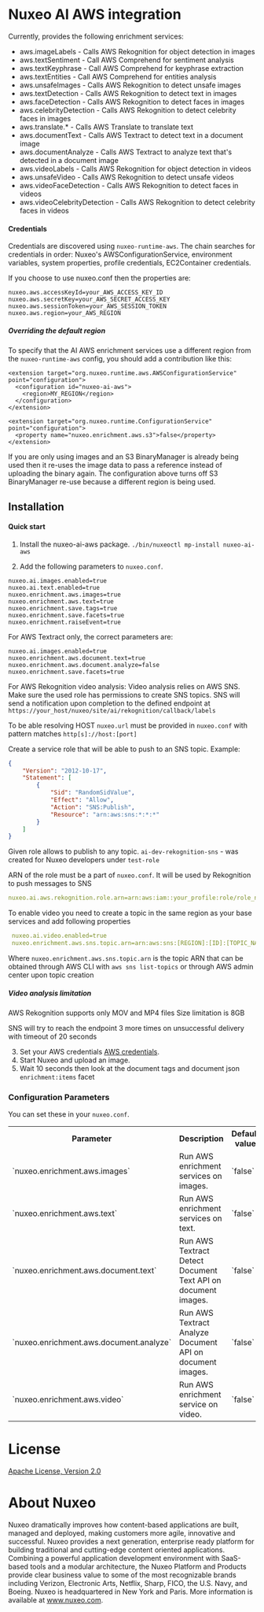 # Nuxeo AI AWS integration

Currently, provides the following enrichment services:
  * aws.imageLabels - Calls AWS Rekognition for object detection in images
  * aws.textSentiment - Call AWS Comprehend for sentiment analysis
  * aws.textKeyphrase - Call AWS Comprehend for keyphrase extraction
  * aws.textEntities - Call AWS Comprehend for entities analysis
  * aws.unsafeImages - Calls AWS Rekognition to detect unsafe images
  * aws.textDetection - Calls AWS Rekognition to detect text in images
  * aws.faceDetection - Calls AWS Rekognition to detect faces in images
  * aws.celebrityDetection - Calls AWS Rekognition to detect celebrity faces in images
  * aws.translate.* - Calls AWS Translate to translate text
  * aws.documentText - Calls AWS Textract to detect text in a document image
  * aws.documentAnalyze - Calls AWS Textract to analyze text that's detected in a document image
  * aws.videoLabels - Calls AWS Rekognition for object detection in videos
  * aws.unsafeVideo - Calls AWS Rekognition to detect unsafe videos
  * aws.videoFaceDetection - Calls AWS Rekognition to detect faces in videos
  * aws.videoCelebrityDetection - Calls AWS Rekognition to detect celebrity faces in videos
  
#### Credentials
Credentials are discovered using `nuxeo-runtime-aws`.
The chain searches for credentials in order: Nuxeo's AWSConfigurationService, environment variables, system properties, profile credentials, EC2Container credentials.

If you choose to use nuxeo.conf then the properties are:
```
nuxeo.aws.accessKeyId=your_AWS_ACCESS_KEY_ID
nuxeo.aws.secretKey=your_AWS_SECRET_ACCESS_KEY
nuxeo.aws.sessionToken=your_AWS_SESSION_TOKEN
nuxeo.aws.region=your_AWS_REGION
```

##### Overriding the default region
To specify that the AI AWS enrichment services use a different region from the `nuxeo-runtime-aws` config, you should add a contribution like this:
```
<extension target="org.nuxeo.runtime.aws.AWSConfigurationService" point="configuration">
  <configuration id="nuxeo-ai-aws">
    <region>MY_REGION</region>
  </configuration>
</extension>
  
<extension target="org.nuxeo.runtime.ConfigurationService" point="configuration">
  <property name="nuxeo.enrichment.aws.s3">false</property>
</extension>
```

If you are only using images and an S3 BinaryManager is already being used then it re-uses the image data to pass a reference instead of uploading the binary again.
The configuration above turns off S3 BinaryManager re-use because a different region is being used.

## Installation
#### Quick start
1. Install the nuxeo-ai-aws package. `./bin/nuxeoctl mp-install nuxeo-ai-aws`

2. Add the following parameters to `nuxeo.conf`.
```
nuxeo.ai.images.enabled=true
nuxeo.ai.text.enabled=true
nuxeo.enrichment.aws.images=true
nuxeo.enrichment.aws.text=true
nuxeo.enrichment.save.tags=true
nuxeo.enrichment.save.facets=true
nuxeo.enrichment.raiseEvent=true
```

For AWS Textract only, the correct parameters are:
```
nuxeo.ai.images.enabled=true
nuxeo.enrichment.aws.document.text=true
nuxeo.enrichment.aws.document.analyze=false
nuxeo.enrichment.save.facets=true
```

For AWS Rekognition video analysis:
Video analysis relies on AWS SNS. Make sure the used role has permissions to create SNS topics.
SNS will send a notification upon completion to the defined endpoint at
 `https://your_host/nuxeo/site/ai/rekognition/callback/labels`

To be able resolving HOST `nuxeo.url` must be provided in `nuxeo.conf` with pattern matches `http[s]://host:[port]`

Create a service role that will be able to push to an SNS topic.
Example:
```json
{
    "Version": "2012-10-17",
    "Statement": [
        {
            "Sid": "RandomSidValue",
            "Effect": "Allow",
            "Action": "SNS:Publish",
            "Resource": "arn:aws:sns:*:*:*"
        }
    ]
}
```

Given role allows to publish to any topic.
`ai-dev-rekognition-sns` - was created for Nuxeo developers under `test-role` 

ARN of the role must be a part of `nuxeo.conf`. It will be used by Rekognition to push messages to SNS
```yaml
nuxeo.ai.aws.rekognition.role.arn=arn:aws:iam::your_profile:role/role_name
```

To enable video you need to create a topic in the same region as your base services and add following properties 
```yaml
 nuxeo.ai.video.enabled=true
 nuxeo.enrichment.aws.sns.topic.arn=arn:aws:sns:[REGION]:[ID]:[TOPIC_NAME]
```
Where `nuxeo.enrichment.aws.sns.topic.arn` is the topic ARN that can be obtained through AWS CLI with
`aws sns list-topics` or through AWS admin center upon topic creation

##### Video analysis limitation
AWS Rekognition supports only MOV and MP4 files
Size limitation is 8GB

SNS will try to reach the endpoint 3 more times on unsuccessful delivery with timeout of 20 seconds

3. Set your AWS credentials [AWS credentials](#credentials).
4. Start Nuxeo and upload an image.
5. Wait 10 seconds then look at the document tags and document json `enrichment:items` facet

### Configuration Parameters
You can set these in your `nuxeo.conf`.
<div class="table-scroll">
<table class="hover">
<tbody>
<tr>
<th width="250" colspan="1">Parameter</th>
<th colspan="1">Description</th>
<th width="250" colspan="1">Default value</th>
<th width="150" colspan="1">Since</th>
</tr>
<tr>
<tr>
<td colspan="1">`nuxeo.enrichment.aws.images`</td>
<td colspan="1">Run AWS enrichment services on images.</td>
<td colspan="1">`false`</td>
<td colspan="1">Since 1.0</td>
</tr>
<tr>
<td colspan="1">`nuxeo.enrichment.aws.text`</td>
<td colspan="1">Run AWS enrichment services on text.</td>
<td colspan="1">`false`</td>
<td colspan="1">Since 1.0</td>
</tr>
<tr>
<td colspan="1">`nuxeo.enrichment.aws.document.text`</td>
<td colspan="1">Run AWS Textract Detect Document Text API on document images.</td>
<td colspan="1">`false`</td>
<td colspan="1">Since 2.1.2</td>
</tr>
<tr>
<td colspan="1">`nuxeo.enrichment.aws.document.analyze`</td>
<td colspan="1">Run AWS Textract Analyze Document API on document images.</td>
<td colspan="1">`false`</td>
<td colspan="1">Since 2.1.2</td>
</tr>
<tr>
<td colspan="1">`nuxeo.enrichment.aws.video`</td>
<td colspan="1">Run AWS enrichment service on video.</td>
<td colspan="1">`false`</td>
<td colspan="1">Since 2.2.0</td>
</tr>
</tbody>
</table>
</div>

# License
[Apache License, Version 2.0](http://www.apache.org/licenses/LICENSE-2.0.html)

# About Nuxeo

Nuxeo dramatically improves how content-based applications are built, managed and deployed, making customers more agile, innovative and successful. Nuxeo provides a next generation, enterprise ready platform for building traditional and cutting-edge content oriented applications. Combining a powerful application development environment with SaaS-based tools and a modular architecture, the Nuxeo Platform and Products provide clear business value to some of the most recognizable brands including Verizon, Electronic Arts, Netflix, Sharp, FICO, the U.S. Navy, and Boeing. Nuxeo is headquartered in New York and Paris. More information is available at www.nuxeo.com.
